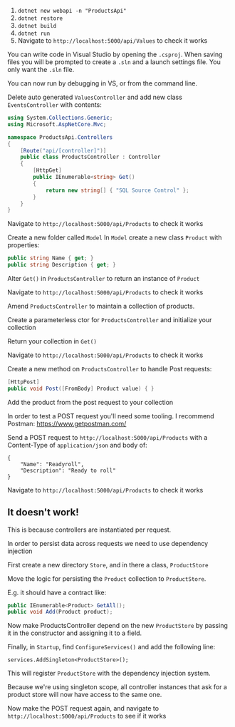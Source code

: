 1. `dotnet new webapi -n "ProductsApi"`
1. `dotnet restore`
1. `dotnet build`
1. `dotnet run`
1. Navigate to `http://localhost:5000/api/Values` to check it works

You can write code in Visual Studio by opening the `.csproj`.
When saving files you will be prompted to create a `.sln` and a launch settings file. You only want the `.sln` file.

You can now run by debugging in VS, or from the command line.

Delete auto generated `ValuesController` and add new class `EventsController` with contents:

``` C#
using System.Collections.Generic;
using Microsoft.AspNetCore.Mvc;

namespace ProductsApi.Controllers
{
    [Route("api/[controller]")]
    public class ProductsController : Controller
    {
        [HttpGet]
        public IEnumerable<string> Get()
        {
            return new string[] { "SQL Source Control" };
        }
    }
}
```

Navigate to `http://localhost:5000/api/Products` to check it works

Create a new folder called `Model`
In `Model` create a new class `Product` with properties:

```C#
public string Name { get; }
public string Description { get; }
```

Alter `Get()` in `ProductsController` to return an instance of `Product`

Navigate to `http://localhost:5000/api/Products` to check it works

Amend `ProductsController` to maintain a collection of products.

Create a parameterless ctor for `ProductsController` and initialize your collection

Return your collection in `Get()`

Navigate to `http://localhost:5000/api/Products` to check it works

Create a new method on `ProductsController` to handle Post requests:

```C#
[HttpPost]
public void Post([FromBody] Product value) { }
```

Add the product from the post request to your collection

In order to test a POST request you'll need some tooling. I recommend Postman: https://www.getpostman.com/

Send a POST request to `http://localhost:5000/api/Products` with a Content-Type of `application/json` and body of:

```
{
	"Name": "Readyroll",
	"Description": "Ready to roll"
}
```

Navigate to `http://localhost:5000/api/Products` to check it works

## It doesn't work!

This is because controllers are instantiated per request.

In order to persist data across requests we need to use dependency injection

First create a new directory `Store`, and in there a class, `ProductStore`

Move the logic for persisting the `Product` collection to `ProductStore`.

E.g. it should have a contract like:

```C#
public IEnumerable<Product> GetAll();
public void Add(Product product);
```

Now make ProductsController depend on the new `ProductStore` by passing it in the constructor and assigning it to a field.

Finally, in `Startup`, find `ConfigureServices()` and add the following line:

`services.AddSingleton<ProductStore>();`

This will register `ProductStore` with the dependency injection system.

Because we're using singleton scope, all controller instances that ask for a product store will now have access to the same one.

Now make the POST request again, and navigate to `http://localhost:5000/api/Products` to see if it works
